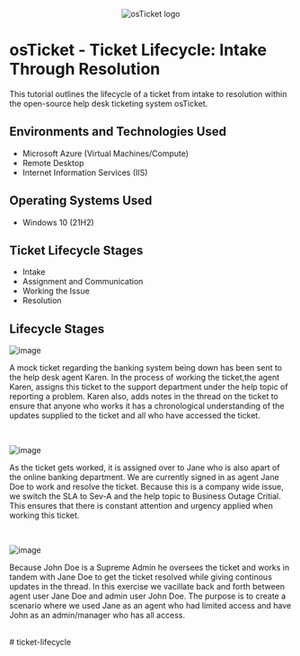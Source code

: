 <p align="center">
<img src="https://i.imgur.com/Clzj7Xs.png" alt="osTicket logo"/>
</p>

<h1>osTicket - Ticket Lifecycle: Intake Through Resolution</h1>
This tutorial outlines the lifecycle of a ticket from intake to resolution within the open-source help desk ticketing system osTicket.<br />

<h2>Environments and Technologies Used</h2>

- Microsoft Azure (Virtual Machines/Compute)
- Remote Desktop
- Internet Information Services (IIS)

<h2>Operating Systems Used </h2>

- Windows 10</b> (21H2)

<h2>Ticket Lifecycle Stages</h2>

- Intake
- Assignment and Communication
- Working the Issue
- Resolution

<h2>Lifecycle Stages</h2>

![image](https://github.com/user-attachments/assets/627aaf5e-ef00-4dad-8d32-bebc80294771)

</p>
<p>
A mock ticket regarding the banking system being down has been sent to the help desk agent Karen. In the process of working the ticket,the agent Karen, assigns this ticket to the support department under the help topic of reporting a problem. Karen also, adds notes in the thread on the ticket to ensure that anyone who works it has a chronological understanding of the updates supplied to the ticket and all who have accessed the ticket.
</p>
<br />

![image](https://github.com/user-attachments/assets/47b44712-a55e-4f8e-9bf6-7a2c473413a4)

</p>
<p>
As the ticket gets worked, it is assigned over to Jane who is also apart of the online banking department. We are currently signed in as agent Jane Doe to work and resolve the ticket. Because this is a company wide issue, we switch the SLA to Sev-A and the help topic to Business Outage Critial. This ensures that there is constant attention and urgency applied when working this ticket.
</p>
<br />

![image](https://github.com/user-attachments/assets/f06ea9be-6f76-44ba-91d2-519195c24d8c)

</p>
<p>
Because John Doe is a Supreme Admin he oversees the ticket and works in tandem with Jane Doe to get the ticket resolved while giving continous updates in the thread. In this exercise we vacillate back and forth between agent user Jane Doe and admin user John Doe. The purpose is to create a scenario where we used Jane as an agent who had limited access and have John as an admin/manager who has all access.
</p>
<br /># ticket-lifecycle
